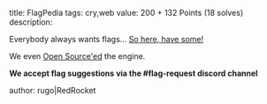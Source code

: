 title: FlagPedia
tags: cry,web
value: 200 + 132 Points (18 solves)
description: 
          <p><p>Everybody always wants flags... <a href="http://flagpedia.rumble.host">So here, have some!</a></p>
<p>We even <a href="https://dl.rumble.host/download_flagpedia.zip">Open Source'ed</a> the engine.</p>
<p><strong>We accept flag suggestions via the #flag-request discord channel</strong></p>
<p>author: rugo|RedRocket</p></p>

          